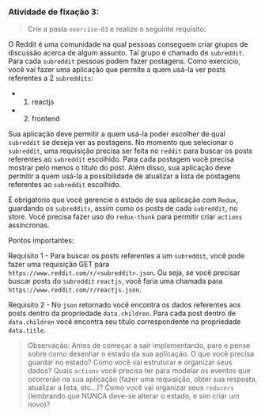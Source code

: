 

###  Atividade de fixação 3:
> Crie a pasta `exercise-03` e realize o seguinte requisito:

O Reddit é uma comunidade na qual pessoas conseguem criar grupos de discussão acerca de algum assunto. Tal grupo é chamado de `subreddit`. Para cada `subreddit` pessoas podem fazer postagens. Como exercício, você vai fazer uma aplicação que permite a quem usá-la ver posts referentes a 2 `subreddits`:

* 1. reactjs

* 2. frontend

Sua aplicação deve permitir a quem usá-la poder escolher de qual `subreddit` se deseja ver as postagens. No momento que selecionar o `subreddit`, uma requisição precisa ser feita no `reddit` para buscar os posts referentes ao `subreddit` escolhido. Para cada postagem você precisa mostrar pelo menos o título do post. Além disso, sua aplicação deve permitir a quem usá-la a possibilidade de atualizar a lista de postagens referentes ao `subreddit` escolhido.

É obrigatório que você gerencie o estado de sua aplicação com `Redux`, guardando os `subreddits`, assim como os posts de cada `subreddit`, no store. Você precisa fazer uso do `redux-thunk` para permitir criar `actions` assíncronas.

Pontos importantes:

Requisito 1 -  Para buscar os posts referentes a um `subreddit`, você pode fazer uma requisição GET para `https://www.reddit.com/r/<subreddit>.json`. Ou seja, se você precisar buscar posts do `subreddit` `reactjs`, você faria uma chamada para `https://www.reddit.com/r/reactjs.json`.

Requisito 2 - No `json` retornado você encontra os dados referentes aos posts dentro da propriedade `data.children`. Para cada post dentro de `data.children` você encontra seu título correspondente na propriedade `data.title`.

> Observação: Antes de começar a sair implementando, pare e pense sobre como desenhar o estado da sua aplicação. O que você precisa guardar no estado? Como você vai estruturar e organizar seus dados? Quais `actions` você precisa ter para modelar os eventos que ocorrerão na sua aplicação (fazer uma requisição, obter sua resposta, atualizar a lista, etc...)? Como você vai organizar seus `reducers` (lembrando que NUNCA deve-se alterar o estado, e sim criar um novo)?




